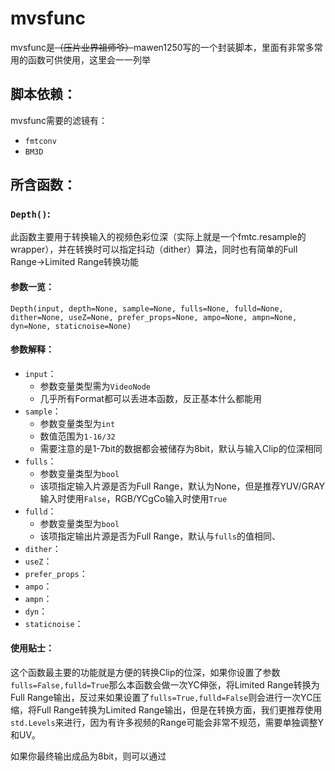 # mvsfunc

mvsfunc是~~（压片业界祖师爷）~~mawen1250写的一个封装脚本，里面有非常多常用的函数可供使用，这里会一一列举

## 脚本依赖：

mvsfunc需要的滤镜有：

* `fmtconv`
* `BM3D`

## 所含函数：

### `Depth()`:

此函数主要用于转换输入的视频色彩位深（实际上就是一个fmtc.resample的wrapper），并在转换时可以指定抖动（dither）算法，同时也有简单的Full Range→Limited Range转换功能

#### 参数一览：

`Depth(input, depth=None, sample=None, fulls=None, fulld=None, dither=None, useZ=None, prefer_props=None, ampo=None, ampn=None, dyn=None, staticnoise=None)`

####  参数解释：

* `input`：
  * 参数变量类型需为`VideoNode`
  * 几乎所有Format都可以丢进本函数，反正基本什么都能用
* `sample`：
  * 参数变量类型为`int`
  * 数值范围为`1-16/32`
  * 需要注意的是1-7bit的数据都会被储存为8bit，默认与输入Clip的位深相同
* `fulls`：
  * 参数变量类型为`bool`
  * 该项指定输入片源是否为Full Range，默认为None，但是推荐YUV/GRAY输入时使用`False`，RGB/YCgCo输入时使用`True`
* `fulld`：
  * 参数变量类型为`bool`
  * 该项指定输出片源是否为Full Range，默认与`fulls`的值相同、
* `dither`：
* `useZ`：
* `prefer_props`：
* `ampo`：
* `ampn`：
* `dyn`：
* `staticnoise`：

#### 使用贴士：

这个函数最主要的功能就是方便的转换Clip的位深，如果你设置了参数`fulls=False,fulld=True`那么本函数会做一次YC伸张，将Limited Range转换为Full Range输出，反过来如果设置了`fulls=True,fulld=False`则会进行一次YC压缩，将Full Range转换为Limited Range输出，但是在转换方面，我们更推荐使用`std.Levels`来进行，因为有许多视频的Range可能会非常不规范，需要单独调整Y和UV。

如果你最终输出成品为8bit，则可以通过





